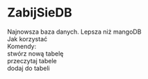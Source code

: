 # ZabijSieDB
Najnowsza baza danych. Lepsza niż mangoDB
<br>
Jak korzystać
<br>
Komendy:
<br>
stwórz nową tabelę
<br>
przeczytaj tabele
<br>
dodaj do tabeli
